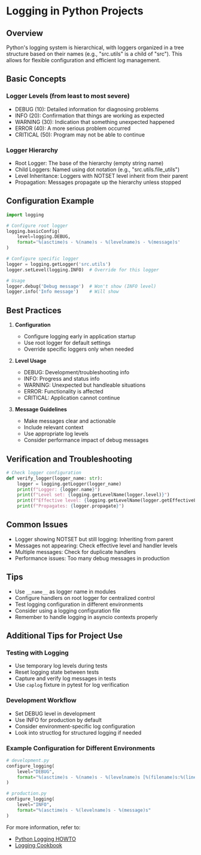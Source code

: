 # Logging in Python Projects

## Overview

Python's logging system is hierarchical, with loggers organized in a tree structure based on their names (e.g., "src.utils" is a child of "src"). This allows for flexible configuration and efficient log management.

## Basic Concepts

### Logger Levels (from least to most severe)

- DEBUG (10): Detailed information for diagnosing problems
- INFO (20): Confirmation that things are working as expected
- WARNING (30): Indication that something unexpected happened
- ERROR (40): A more serious problem occurred
- CRITICAL (50): Program may not be able to continue

### Logger Hierarchy

- Root Logger: The base of the hierarchy (empty string name)
- Child Loggers: Named using dot notation (e.g., "src.utils.file_utils")
- Level Inheritance: Loggers with NOTSET level inherit from their parent
- Propagation: Messages propagate up the hierarchy unless stopped

## Configuration Example

```python
import logging

# Configure root logger
logging.basicConfig(
    level=logging.DEBUG,
    format='%(asctime)s - %(name)s - %(levelname)s - %(message)s'
)

# Configure specific logger
logger = logging.getLogger('src.utils')
logger.setLevel(logging.INFO)  # Override for this logger

# Usage
logger.debug('Debug message')  # Won't show (INFO level)
logger.info('Info message')    # Will show
```

## Best Practices

1. **Configuration**
   - Configure logging early in application startup
   - Use root logger for default settings
   - Override specific loggers only when needed

2. **Level Usage**
   - DEBUG: Development/troubleshooting info
   - INFO: Progress and status info
   - WARNING: Unexpected but handleable situations
   - ERROR: Functionality is affected
   - CRITICAL: Application cannot continue

3. **Message Guidelines**
   - Make messages clear and actionable
   - Include relevant context
   - Use appropriate log levels
   - Consider performance impact of debug messages

## Verification and Troubleshooting

```python
# Check logger configuration
def verify_logger(logger_name: str):
    logger = logging.getLogger(logger_name)
    print(f"Logger: {logger.name}")
    print(f"Level set: {logging.getLevelName(logger.level)}")
    print(f"Effective level: {logging.getLevelName(logger.getEffectiveLevel())}")
    print(f"Propagates: {logger.propagate}")
```

## Common Issues

- Logger showing NOTSET but still logging: Inheriting from parent
- Messages not appearing: Check effective level and handler levels
- Multiple messages: Check for duplicate handlers
- Performance issues: Too many debug messages in production

## Tips

- Use `__name__` as logger name in modules
- Configure handlers on root logger for centralized control
- Test logging configuration in different environments
- Consider using a logging configuration file
- Remember to handle logging in asyncio contexts properly

## Additional Tips for Project Use

### Testing with Logging

- Use temporary log levels during tests
- Reset logging state between tests
- Capture and verify log messages in tests
- Use `caplog` fixture in pytest for log verification

### Development Workflow

- Set DEBUG level in development
- Use INFO for production by default
- Consider environment-specific log configuration
- Look into structlog for structured logging if needed

### Example Configuration for Different Environments

```python
# development.py
configure_logging(
    level="DEBUG",
    format="%(asctime)s - %(name)s - %(levelname)s [%(filename)s:%(lineno)d] - %(message)s"
)

# production.py
configure_logging(
    level="INFO",
    format="%(asctime)s - %(levelname)s - %(message)s"
)
```

For more information, refer to:

- [Python Logging HOWTO](https://docs.python.org/3/howto/logging.html)
- [Logging Cookbook](https://docs.python.org/3/howto/logging-cookbook.html)